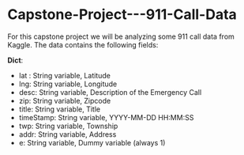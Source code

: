 # Capstone-Project---911-Call-Data

For this capstone project we will be analyzing some 911 call data from Kaggle. The data contains the following fields:

__Dict__:
- lat : String variable, Latitude
- lng: String variable, Longitude
- desc: String variable, Description of the Emergency Call
- zip: String variable, Zipcode
- title: String variable, Title
- timeStamp: String variable, YYYY-MM-DD HH:MM:SS
- twp: String variable, Township
- addr: String variable, Address
- e: String variable, Dummy variable (always 1)


